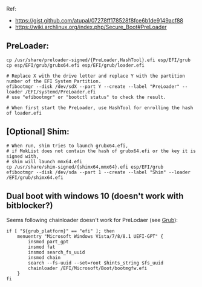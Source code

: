 Ref:
- https://gist.github.com/atupal/07278ff178528f8fce6b1de9149acf88
- https://wiki.archlinux.org/index.php/Secure_Boot#PreLoader

## PreLoader:

```
cp /usr/share/preloader-signed/{PreLoader,HashTool}.efi esp/EFI/grub
cp esp/EFI/grub/grubx64.efi esp/EFI/grub/loader.efi

# Replace X with the drive letter and replace Y with the partition number of the EFI System Partition.
efibootmgr --disk /dev/sdX --part Y --create --label "PreLoader" --loader /EFI/systemd/PreLoader.efi
# use "efibootmgr" or "bootctl status" to check the result.

# When first start the PreLoader, use HashTool for enrolling the hash of loader.efi
```

## [Optional] Shim:
```
# When run, shim tries to launch grubx64.efi, 
# if MokList does not contain the hash of grubx64.efi or the key it is signed with, 
# shim will launch mmx64.efi
cp /usr/share/shim-signed/{shimx64,mmx64}.efi esp/EFI/grub
efibootmgr --disk /dev/sda --part 1 --create --label "Shim" --loader /EFI/grub/shimx64.efi
```

## Dual boot with windows 10 (doesn't work with bitblocker?)

Seems following chainloader doesn't work for PreLodaer (see [Grub](https://wiki.archlinux.org/index.php/GRUB)):
```
if [ "${grub_platform}" == "efi" ]; then
	menuentry "Microsoft Windows Vista/7/8/8.1 UEFI-GPT" {
		insmod part_gpt
		insmod fat
		insmod search_fs_uuid
		insmod chain
		search --fs-uuid --set=root $hints_string $fs_uuid
		chainloader /EFI/Microsoft/Boot/bootmgfw.efi
	}
fi
```
